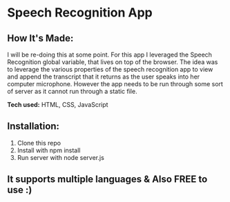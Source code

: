 # Speech Recognition App


## How It's Made:
I will be re-doing this at some point.
For this app I leveraged the Speech Recognition global variable, that lives on top of the browser. The idea was to leverage the various properties of the speech recognition app to view and append the transcript that it returns as the user speaks into her computer microphone. However the app needs to be run through some sort of server as it cannot run through a static file. 

**Tech used:** HTML, CSS, JavaScript

## Installation:
1. Clone this repo
2. Install with npm install
3. Run server with node server.js

## It supports multiple languages & Also FREE to use :)
